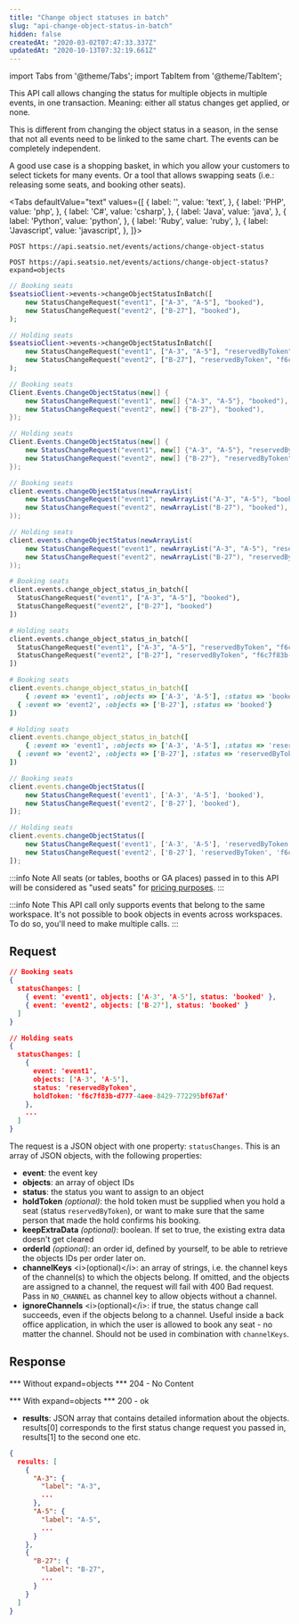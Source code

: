 ```yaml
---
title: "Change object statuses in batch"
slug: "api-change-object-status-in-batch"
hidden: false
createdAt: "2020-03-02T07:47:33.337Z"
updatedAt: "2020-10-13T07:32:19.661Z"
---
```


import Tabs from '@theme/Tabs';
import TabItem from '@theme/TabItem';

This API call allows changing the status for multiple objects in multiple events, in one transaction. Meaning: either all status changes get applied, or none.

This is different from changing the object status in a season, in the sense that not all events need to be linked to the same chart. The events can be completely independent.

A good use case is a shopping basket, in which you allow your customers to select tickets for many events. Or a tool that allows swapping seats (i.e.: releasing some seats, and booking other seats).


<Tabs 
  defaultValue="text"
  values={[
{ label: '', value: 'text', },
{ label: 'PHP', value: 'php', },
{ label: 'C#', value: 'csharp', },
{ label: 'Java', value: 'java', },
{ label: 'Python', value: 'python', },
{ label: 'Ruby', value: 'ruby', },
{ label: 'Javascript', value: 'javascript', },
]}>
<TabItem value='text'>

```text
POST https://api.seatsio.net/events/actions/change-object-status

POST https://api.seatsio.net/events/actions/change-object-status?expand=objects

```

</TabItem>
<TabItem value='php'>

```php
// Booking seats
$seatsioClient->events->changeObjectStatusInBatch([
	new StatusChangeRequest("event1", ["A-3", "A-5"], "booked"),
	new StatusChangeRequest("event2", ["B-27"], "booked"),
);

// Holding seats
$seatsioClient->events->changeObjectStatusInBatch([
	new StatusChangeRequest("event1", ["A-3", "A-5"], "reservedByToken", "f6c7f83b-d777-4aee-8429-772295bf67af"),
	new StatusChangeRequest("event2", ["B-27"], "reservedByToken", "f6c7f83b-d777-4aee-8429-772295bf67af"),
);
```

</TabItem>
<TabItem value='csharp'>

```csharp
// Booking seats
Client.Events.ChangeObjectStatus(new[] {
	new StatusChangeRequest("event1", new[] {"A-3", "A-5"}, "booked"),
	new StatusChangeRequest("event2", new[] {"B-27"}, "booked"),
});

// Holding seats
Client.Events.ChangeObjectStatus(new[] {
	new StatusChangeRequest("event1", new[] {"A-3", "A-5"}, "reservedByToken", "f6c7f83b-d777-4aee-8429-772295bf67af"),
	new StatusChangeRequest("event2", new[] {"B-27"}, "reservedByToken", "f6c7f83b-d777-4aee-8429-772295bf67af"),
});
```

</TabItem>
<TabItem value='java'>

```java
// Booking seats
client.events.changeObjectStatus(newArrayList(
	new StatusChangeRequest("event1", newArrayList("A-3", "A-5"), "booked"),
	new StatusChangeRequest("event2", newArrayList("B-27"), "booked"),
));

// Holding seats
client.events.changeObjectStatus(newArrayList(
	new StatusChangeRequest("event1", newArrayList("A-3", "A-5"), "reservedByToken", "f6c7f83b-d777-4aee-8429-772295bf67af"),
	new StatusChangeRequest("event2", newArrayList("B-27"), "reservedByToken", "f6c7f83b-d777-4aee-8429-772295bf67af"),
));
```

</TabItem>
<TabItem value='python'>

```python
# Booking seats
client.events.change_object_status_in_batch([
  StatusChangeRequest("event1", ["A-3", "A-5"], "booked"),
  StatusChangeRequest("event2", ["B-27"], "booked")
])

# Holding seats
client.events.change_object_status_in_batch([
  StatusChangeRequest("event1", ["A-3", "A-5"], "reservedByToken", "f6c7f83b-d777-4aee-8429-772295bf67af"),
  StatusChangeRequest("event2", ["B-27"], "reservedByToken", "f6c7f83b-d777-4aee-8429-772295bf67af")
])

```

</TabItem>
<TabItem value='ruby'>

```ruby
# Booking seats
client.events.change_object_status_in_batch([
	{ :event => 'event1', :objects => ['A-3', 'A-5'], :status => 'booked'},
  { :event => 'event2', :objects => ['B-27'], :status => 'booked'}
])

# Holding seats
client.events.change_object_status_in_batch([
	{ :event => 'event1', :objects => ['A-3', 'A-5'], :status => 'reservedByToken', :holdToken => 'f6c7f83b-d777-4aee-8429-772295bf67af'},
  { :event => 'event2', :objects => ['B-27'], :status => 'reservedByToken', :holdToken => 'f6c7f83b-d777-4aee-8429-772295bf67af'}
])

```

</TabItem>
<TabItem value='javascript'>

```javascript
// Booking seats
client.events.changeObjectStatus([
	new StatusChangeRequest('event1', ['A-3', 'A-5'], 'booked'),
	new StatusChangeRequest('event2', ['B-27'], 'booked'),
]);

// Holding seats
client.events.changeObjectStatus([
	new StatusChangeRequest('event1', ['A-3', 'A-5'], 'reservedByToken', 'f6c7f83b-d777-4aee-8429-772295bf67af'),
	new StatusChangeRequest('event2', ['B-27'], 'reservedByToken', 'f6c7f83b-d777-4aee-8429-772295bf67af'),
]);
```

</TabItem>
</Tabs>



:::info Note
All seats (or tables, booths or GA places) passed in to this API will be considered as "used seats" for [pricing purposes](https://www.seats.io/pricing).
:::

:::info Note
This API call only supports events that belong to the same workspace. It's not possible to book objects in events across workspaces. To do so, you'll need to make multiple calls.
:::

## Request

```json
// Booking seats
{
  statusChanges: [
    { event: 'event1', objects: ['A-3', 'A-5'], status: 'booked' },
    { event: 'event2', objects: ['B-27'], status: 'booked' }
  ]
}

// Holding seats
{
  statusChanges: [
    { 
      event: 'event1', 
      objects: ['A-3', 'A-5'], 
      status: 'reservedByToken',
      holdToken: 'f6c7f83b-d777-4aee-8429-772295bf67af'
    },
    ...
  ]
}
```
The request is a JSON object with one property: `statusChanges`. This is an array of JSON objects, with the following properties:

* **event**: the event key
* **objects**: an array of object IDs
* **status**: the status you want to assign to an object
* **holdToken** *(optional)*: the hold token must be supplied when you hold a seat (status `reservedByToken`), or want to make sure that the same person that made the hold confirms his booking.
* **keepExtraData** *(optional)*: boolean. If set to true, the existing extra data doesn't get cleared
* **orderId** *(optional)*: an order id, defined by yourself, to be able to retrieve the objects IDs per order later on.
* **channelKeys** &lt;i&gt;(optional)&lt;/i&gt;: an array of strings, i.e. the channel keys of the channel(s) to which the objects belong. If omitted, and the objects are assigned to a channel, the request will fail with 400 Bad request. Pass in `NO_CHANNEL` as channel key to allow objects without a channel.
* **ignoreChannels** &lt;i&gt;(optional)&lt;/i&gt;: if true, the status change call succeeds, even if the objects belong to a channel. Useful inside a back office application, in which the user is allowed to book any seat - no matter the channel.
Should not be used in combination with `channelKeys`.
## Response
*** Without expand=objects ***
204 - No Content

*** With expand=objects ***
200 - ok

* **results**: JSON array that contains detailed information about the objects. results[0] corresponds to the first status change request you passed in, results[1] to the second one etc.
```json
{
  results: [
    {
      "A-3": {
        "label": "A-3",
        ...
      },
      "A-5": {
        "label": "A-5",
        ...
      }
    },
    {
      "B-27": {
        "label": "B-27",
        ...
      }
    }
  ]
}
```
